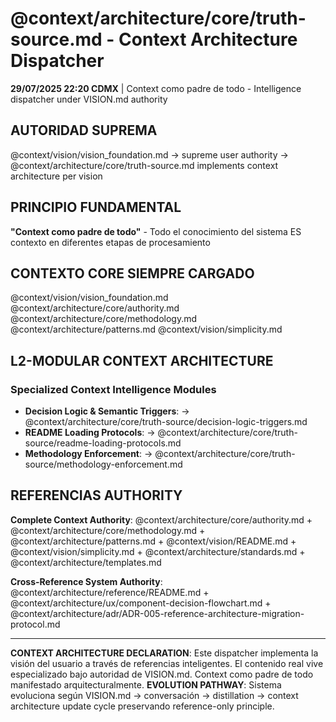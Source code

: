 # @context/architecture/core/truth-source.md - Context Architecture Dispatcher

**29/07/2025 22:20 CDMX** | Context como padre de todo - Intelligence dispatcher under VISION.md authority

## AUTORIDAD SUPREMA
@context/vision/vision_foundation.md → supreme user authority → @context/architecture/core/truth-source.md implements context architecture per vision

## PRINCIPIO FUNDAMENTAL
**"Context como padre de todo"** - Todo el conocimiento del sistema ES contexto en diferentes etapas de procesamiento

## CONTEXTO CORE SIEMPRE CARGADO
@context/vision/vision_foundation.md
@context/architecture/core/authority.md
@context/architecture/core/methodology.md
@context/architecture/patterns.md
@context/vision/simplicity.md

## L2-MODULAR CONTEXT ARCHITECTURE

### **Specialized Context Intelligence Modules**
- **Decision Logic & Semantic Triggers**: → @context/architecture/core/truth-source/decision-logic-triggers.md
- **README Loading Protocols**: → @context/architecture/core/truth-source/readme-loading-protocols.md  
- **Methodology Enforcement**: → @context/architecture/core/truth-source/methodology-enforcement.md

## REFERENCIAS AUTHORITY

**Complete Context Authority**: @context/architecture/core/authority.md + @context/architecture/core/methodology.md + @context/architecture/patterns.md + @context/vision/README.md + @context/vision/simplicity.md + @context/architecture/standards.md + @context/architecture/templates.md

**Cross-Reference System Authority**: @context/architecture/reference/README.md + @context/architecture/ux/component-decision-flowchart.md + @context/architecture/adr/ADR-005-reference-architecture-migration-protocol.md

---

**CONTEXT ARCHITECTURE DECLARATION**: Este dispatcher implementa la visión del usuario a través de referencias inteligentes. El contenido real vive especializado bajo autoridad de VISION.md. Context como padre de todo manifestado arquitecturalmente.
**EVOLUTION PATHWAY**: Sistema evoluciona según VISION.md → conversación → distillation → context architecture update cycle preservando reference-only principle.
